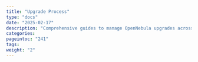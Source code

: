 ```yaml
---
title: "Upgrade Process"
type: "docs"
date: "2025-02-17"
description: "Comprehensive guides to manage OpenNebula upgrades across a variety of deployment configurations, ensuring minimal downtime and best practices"
categories:
pageintoc: "241"
tags:
weight: "2"
---
```


<a id="release-information"></a>

<!--# Release Information -->
